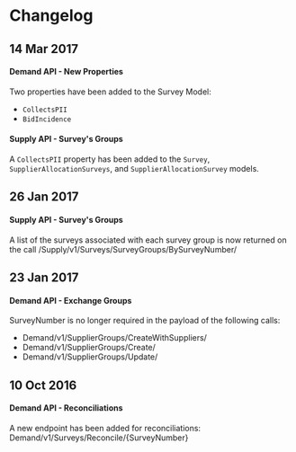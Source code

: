 # Changelog

## 14 Mar 2017

#### Demand API - New Properties

Two properties have been added to the Survey Model:

* `CollectsPII`
* `BidIncidence`

#### Supply API - Survey's Groups

A `CollectsPII` property has been added to the `Survey`, `SupplierAllocationSurveys`, and `SupplierAllocationSurvey` models.

## 26 Jan 2017

#### Supply API - Survey's Groups

A list of the surveys associated with each survey group is now returned on the call /Supply/v1/Surveys/SurveyGroups/BySurveyNumber/

## 23 Jan 2017

#### Demand API - Exchange Groups

SurveyNumber is no longer required in the payload of the following calls:

* Demand/v1/SupplierGroups/CreateWithSuppliers/
* Demand/v1/SupplierGroups/Create/
* Demand/v1/SupplierGroups/Update/

## 10 Oct 2016

#### Demand API - Reconciliations

A new endpoint has been added for reconciliations: Demand/v1/Surveys/Reconcile/{SurveyNumber}
